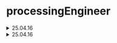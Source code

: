 # processingEngineer

<details> 
    <summary>25.04.16</summary>

# 1. L2TP

# 2. ICMP

# 3. 대리자 -> Proxy

# 4. XML 처리하는 자바스크립트 -> AJAX

# 5. 연결형 통신에 주로 사용되는 방식 -> 가상회선 방식

# 6. 비연결형 통신에서 주로 사용되는 방식 -> 데이터그램 방식

</details>

<details>
    <summary>25.04.16</summary>

# 1. Bridege, Observer

</details>
